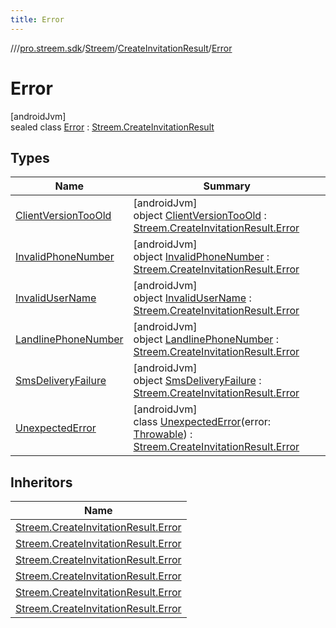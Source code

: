 ```yaml
---
title: Error
---
```

//[<root>](../../../../../index.html)/[pro.streem.sdk](../../../index.html)/[Streem](../../index.html)/[CreateInvitationResult](../index.html)/[Error](index.html)



# Error



[androidJvm]\
sealed class [Error](index.html) : [Streem.CreateInvitationResult](../index.html)



## Types


| Name | Summary |
|---|---|
| [ClientVersionTooOld](-client-version-too-old/index.html) | [androidJvm]<br>object [ClientVersionTooOld](-client-version-too-old/index.html) : [Streem.CreateInvitationResult.Error](index.html) |
| [InvalidPhoneNumber](-invalid-phone-number/index.html) | [androidJvm]<br>object [InvalidPhoneNumber](-invalid-phone-number/index.html) : [Streem.CreateInvitationResult.Error](index.html) |
| [InvalidUserName](-invalid-user-name/index.html) | [androidJvm]<br>object [InvalidUserName](-invalid-user-name/index.html) : [Streem.CreateInvitationResult.Error](index.html) |
| [LandlinePhoneNumber](-landline-phone-number/index.html) | [androidJvm]<br>object [LandlinePhoneNumber](-landline-phone-number/index.html) : [Streem.CreateInvitationResult.Error](index.html) |
| [SmsDeliveryFailure](-sms-delivery-failure/index.html) | [androidJvm]<br>object [SmsDeliveryFailure](-sms-delivery-failure/index.html) : [Streem.CreateInvitationResult.Error](index.html) |
| [UnexpectedError](-unexpected-error/index.html) | [androidJvm]<br>class [UnexpectedError](-unexpected-error/index.html)(error: [Throwable](https://kotlinlang.org/api/latest/jvm/stdlib/kotlin/-throwable/index.html)) : [Streem.CreateInvitationResult.Error](index.html) |


## Inheritors


| Name |
|---|
| [Streem.CreateInvitationResult.Error](-invalid-user-name/index.html) |
| [Streem.CreateInvitationResult.Error](-invalid-phone-number/index.html) |
| [Streem.CreateInvitationResult.Error](-landline-phone-number/index.html) |
| [Streem.CreateInvitationResult.Error](-sms-delivery-failure/index.html) |
| [Streem.CreateInvitationResult.Error](-client-version-too-old/index.html) |
| [Streem.CreateInvitationResult.Error](-unexpected-error/index.html) |


